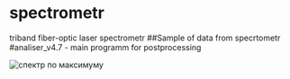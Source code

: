 # spectrometr
triband fiber-optic laser spectrometr 
##Sample of data from specrtometr
#analiser_v4.7 - main programm for postprocessing

![спектр по максимуму](https://user-images.githubusercontent.com/109242312/178810478-5c541e99-16a5-42e7-9e0b-afd787b602d7.png)
